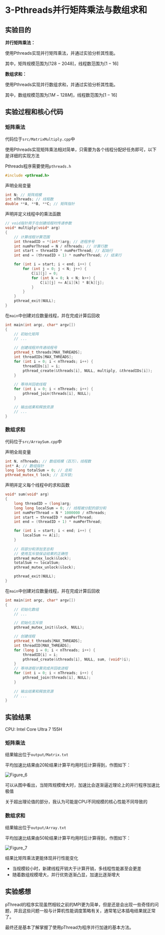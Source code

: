 # 3-Pthreads并行矩阵乘法与数组求和

## 实验目的

**并行矩阵乘法：**

使用Pthreads实现并行矩阵乘法，并通过实验分析其性能。

其中，矩阵规模范围为$[128-2048]$，线程数范围为$[1-16]$

**数组求和：**

使用Pthreads实现并行数组求和，并通过实验分析其性能。

其中，数组规模范围为$[1M-128M]$，线程数范围为$[1-16]$

## 实验过程和核心代码

### 矩阵乘法

代码位于`src/MatrixMultiply.cpp`中

使用Pthreads实现矩阵乘法相对简单，只需要为各个线程分配好任务即可，以下是详细的实现方法

Pthreads程序需要使用`pthreads.h`

```c++
#include <pthread.h>
```

声明全局变量

```c++
int N; // 矩阵规模
int nThreads; // 线程数
double **A, **B, **C; // 矩阵指针
```

声明并定义线程中的乘法函数

```c++
// void指针用于在创建线程时传递参数
void* multiply(void* arg)
{	
    // 计算线程计算范围
    int threadID = *(int*)arg; // 进程序号
    int numPerThread = N / nThreads; // 计算行数
    int start = threadID * numPerThread; // 起始行
    int end = (threadID + 1) * numPerThread; // 结束行

    for (int i = start; i < end; i++) {
        for (int j = 0; j < N; j++) {
            C[i][j] = 0;
            for (int k = 0; k < N; k++) {
                C[i][j] += A[i][k] * B[k][j];
            }
        }
    }
    pthread_exit(NULL);
}
```

在`main`中创建对应数量线程，并在完成计算后回收

```c++
int main(int argc, char* argv[])
{
    // 初始化矩阵
    // ...
	
    // 创建线程并传递线程号
    pthread_t threads[MAX_THREADS];
    int threadIDs[MAX_THREADS];
    for (int i = 0; i < nThreads; i++) {
        threadIDs[i] = i;
        pthread_create(&threads[i], NULL, multiply, &threadIDs[i]);
    }
	
    // 等待并回收线程
    for (int i = 0; i < nThreads; i++) {
        pthread_join(threads[i], NULL);
    }

	// 输出结果和释放资源
    // ...
}
```

### 数组求和

代码位于`src/ArraySum.cpp`中

声明全局变量

```c++
int N, nThreads; // 数组规模（百万），线程数
int* A; // 数组指针
long long totalSum = 0; // 总和
pthread_mutex_t lock; // 互斥锁;
```

声明并定义每个线程中的求和函数

```c++
void* sum(void* arg)
{
    long threadID = (long)arg;
    long long localSum = 0; // 线程被分配的部分和
    int numPerThread = N * 1000000 / nThreads;
    int start = threadID * numPerThread;
    int end = (threadID + 1) * numPerThread;

    for (int i = start; i < end; i++) {
        localSum += A[i];
    }
	
    // 将部分和添加至总和
    // 使用互斥锁保证结果的正确性
    pthread_mutex_lock(&lock);
    totalSum += localSum;
    pthread_mutex_unlock(&lock);

    pthread_exit(NULL);
}
```

在`main`中创建对应数量线程，并在完成计算后回收

```c++
int main(int argc, char* argv[])
{
	// 初始化数组
    // ...

    // 初始化互斥锁
    pthread_mutex_init(&lock, NULL);

    // 创建线程
    pthread_t threads[MAX_THREADS];
    int threadID[MAX_THREADS];
    for (long i = 0; i < nThreads; i++) {
        threadID[i] = i;
        pthread_create(&threads[i], NULL, sum, (void*)i);
    }
	// 等待进程计算完成并回收进程
    for (int i = 0; i < nThreads; i++) {
        pthread_join(threads[i], NULL);
    }
    
    // 输出结果和释放资源
    // ...
}
```

## 实验结果

CPU: Intel Core Ultra 7 155H

### 矩阵乘法

结果输出位于`output/Matrix.txt`

平均加速比结果由20轮结果计算平均用时后计算得到，作图如下：

![Figure_6](D:\Obsidian\Assignments\Parallel_programing\assets\Figure_6.png)

可以从图中看出，当矩阵规模增大时，加速比会逐渐逼近理论上的并行程序加速比极值

关于超出理论值的部分，我认为可能是CPU不同规模的核心性能不同导致的

### 数组求和

结果输出位于`output/Array.txt`

平均加速比结果由50轮结果计算平均用时后计算得到，作图如下：

![Figure_7](D:\Obsidian\Assignments\Parallel_programing\assets\Figure_7.png)

结果比矩阵乘法更能体现并行性能变化

- 当规模较小时，新建线程开销大于计算开销，多线程性能甚至会更差
- 随着数组规模增大，并行优势逐渐凸显，加速比逐渐增大

## 实验感想

pThread的程序实现虽然相较之前的MPI更为简单，但是还是会出现一些奇怪的问题，并且这些问题一般与计算机性能调度策略有关，通常笔记本插电结果就正常了。

最终还是基本了解掌握了使用pThread为程序并行加速的基本方法。
